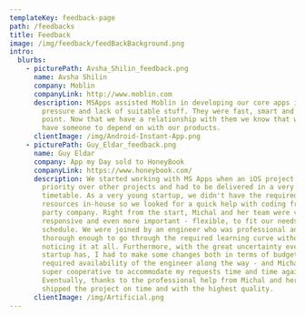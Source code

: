 ```yaml
---
templateKey: feedback-page
path: /feedbacks
title: Feedback
image: /img/feedback/feedBackBackground.png
intro:
  blurbs:
    - picturePath: Avsha_Shilin_feedback.png
      name: Avsha Shilin
      company: Moblin
      companyLink: http://www.moblin.com
      description: MSApps assisted Moblin in developing our core apps in times of
        pressure and lack of suitable stuff. They were fast, smart and to the
        point. Now that we have a relationship with them we know that we always
        have someone to depend on with our products.
      clientImage: /img/Android-Instant-App.png
    - picturePath: Guy_Eldar_feedback.png
      name: Guy Eldar
      company: App my Day sold to HoneyBook
      companyLink: https://www.honeybook.com/
      description: We started working with MS Apps when an iOS project we had took
        priority over other projects and had to be delivered in a very short
        timetable. As a very young startup, we didn't have the required
        resources in-house so we looked for a quick help with coding from a 3rd
        party company. Right from the start, Michal and her team were very
        responsive and even more important - flexible, to fit our needs and
        schedule. We were joined by an engineer who was professional and
        thorough enough to go through the required learning curve without us
        noticing it at all. Furthermore, with the great uncertainty every
        startup has, I had to make some changes both in terms of budget and the
        required availability of the engineer along the way - and Michal was
        super cooperative to accommodate my requests time and time again.
        Eventually, thanks to the professional help from Michal and her team, we
        shipped the project on time and with the highest quality.
      clientImage: /img/Artificial.png
---
```

